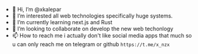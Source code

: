 - 👋 Hi, I’m @xkalepar
- 👀 I’m interested all web technologies specifically huge systems.
- 🌱 I’m currently learning next.js and Rust
- 💞️ I’m looking to collaborate on develop the new web techonlogy
- 📫 How to reach me i actually don't like social media apps that much so u can only reach me on telegram or github `https://t.me/x_nzx`

<!---
xkalepar/xkalepar is a ✨ special ✨ repository because its `README.md` (this file) appears on your GitHub profile.
You can click the Preview link to take a look at your changes.
--->
